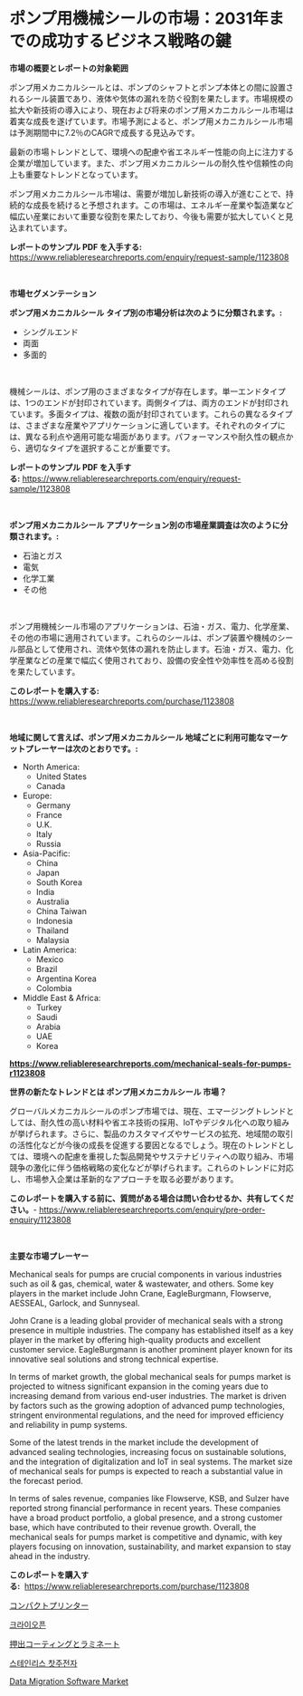 <p><h1>ポンプ用機械シールの市場：2031年までの成功するビジネス戦略の鍵</h1></p><p><strong>市場の概要とレポートの対象範囲</strong></p>
<p><p>ポンプ用メカニカルシールとは、ポンプのシャフトとポンプ本体との間に設置されるシール装置であり、液体や気体の漏れを防ぐ役割を果たします。市場規模の拡大や新技術の導入により、現在および将来のポンプ用メカニカルシール市場は着実な成長を遂げています。市場予測によると、ポンプ用メカニカルシール市場は予測期間中に7.2％のCAGRで成長する見込みです。</p><p>最新の市場トレンドとして、環境への配慮や省エネルギー性能の向上に注力する企業が増加しています。また、ポンプ用メカニカルシールの耐久性や信頼性の向上も重要なトレンドとなっています。</p><p>ポンプ用メカニカルシール市場は、需要が増加し新技術の導入が進むことで、持続的な成長を続けると予想されます。この市場は、エネルギー産業や製造業など幅広い産業において重要な役割を果たしており、今後も需要が拡大していくと見込まれています。</p></p>
<p><strong>レポートのサンプル PDF を入手する:</strong> <a href="https://www.reliableresearchreports.com/enquiry/request-sample/1123808">https://www.reliableresearchreports.com/enquiry/request-sample/1123808</a></p>
<p>&nbsp;</p>
<p><strong>市場セグメンテーション</strong></p>
<p><strong>ポンプ用メカニカルシール タイプ別の市場分析は次のように分類されます。:</strong></p>
<p><ul><li>シングルエンド</li><li>両面</li><li>多面的</li></ul></p>
<p>&nbsp;</p>
<p><p>機械シールは、ポンプ用のさまざまなタイプが存在します。単一エンドタイプは、1つのエンドが封印されています。両側タイプは、両方のエンドが封印されています。多面タイプは、複数の面が封印されています。これらの異なるタイプは、さまざまな産業やアプリケーションに適しています。それぞれのタイプには、異なる利点や適用可能な場面があります。パフォーマンスや耐久性の観点から、適切なタイプを選択することが重要です。</p></p>
<p><strong>レポートのサンプル PDF を入手する:</strong>&nbsp;<a href="https://www.reliableresearchreports.com/enquiry/request-sample/1123808">https://www.reliableresearchreports.com/enquiry/request-sample/1123808</a></p>
<p>&nbsp;</p>
<p><strong> ポンプ用メカニカルシール アプリケーション別の市場産業調査は次のように分類されます。:</strong></p>
<p><ul><li>石油とガス</li><li>電気</li><li>化学工業</li><li>その他</li></ul></p>
<p>&nbsp;</p>
<p><p>ポンプ用機械シール市場のアプリケーションは、石油・ガス、電力、化学産業、その他の市場に適用されています。これらのシールは、ポンプ装置や機械のシール部品として使用され、流体や気体の漏れを防止します。石油・ガス、電力、化学産業などの産業で幅広く使用されており、設備の安全性や効率性を高める役割を果たしています。</p></p>
<p><strong>このレポートを購入する:</strong>&nbsp; <a href="https://www.reliableresearchreports.com/purchase/1123808">https://www.reliableresearchreports.com/purchase/1123808</a></p>
<p>&nbsp;</p>
<p><strong>地域に関して言えば、ポンプ用メカニカルシール 地域ごとに利用可能なマーケットプレーヤーは次のとおりです。:</strong></p>
<p><ul>
    <li>
        North America:
        <ul>
            <li>United States</li>
            <li>Canada</li>
        </ul>
    </li>
    <li>
        Europe:
        <ul>
            <li>Germany</li>
            <li>France</li>
            <li>U.K.</li>
            <li>Italy</li>
            <li>Russia</li>
        </ul>
    </li>
    <li>
        Asia-Pacific:
        <ul>
            <li>China</li>
            <li>Japan</li>
            <li>South Korea</li>
            <li>India</li>
            <li>Australia</li>
            <li>China Taiwan</li>
            <li>Indonesia</li>
            <li>Thailand</li>
            <li>Malaysia</li>
        </ul>
    </li>
    <li>
        Latin America:
        <ul>
            <li>Mexico</li>
            <li>Brazil</li>
            <li>Argentina Korea</li>
            <li>Colombia</li>
        </ul>
    </li>
    <li>
        Middle East & Africa:
        <ul>
            <li>Turkey</li>
            <li>Saudi</li>
            <li>Arabia</li>
            <li>UAE</li>
            <li>Korea</li>
        </ul>
    </li>
    </ul></p>
<p><strong><a href="https://www.reliableresearchreports.com/mechanical-seals-for-pumps-r1123808">https://www.reliableresearchreports.com/mechanical-seals-for-pumps-r1123808</a></strong>&nbsp;</p>
<p><strong>世界の新たなトレンドとは ポンプ用メカニカルシール 市場？</strong></p>
<p><p>グローバルメカニカルシールのポンプ市場では、現在、エマージングトレンドとしては、耐久性の高い材料や省エネ技術の採用、IoTやデジタル化への取り組みが挙げられます。さらに、製品のカスタマイズやサービスの拡充、地域間の取引の活性化などが今後の成長を促進する要因となるでしょう。現在のトレンドとしては、環境への配慮を重視した製品開発やサステナビリティへの取り組み、市場競争の激化に伴う価格戦略の変化などが挙げられます。これらのトレンドに対応し、市場参入企業は革新的なアプローチを取る必要があります。</p></p>
<p><strong>このレポートを購入する前に、質問がある場合は問い合わせるか、共有してください。</strong>- <a href="https://www.reliableresearchreports.com/enquiry/pre-order-enquiry/1123808">https://www.reliableresearchreports.com/enquiry/pre-order-enquiry/1123808</a></p>
<p>&nbsp;</p>
<p><strong>主要な市場プレーヤー</strong></p>
<p><p>Mechanical seals for pumps are crucial components in various industries such as oil & gas, chemical, water & wastewater, and others. Some key players in the market include John Crane, EagleBurgmann, Flowserve, AESSEAL, Garlock, and Sunnyseal. </p><p>John Crane is a leading global provider of mechanical seals with a strong presence in multiple industries. The company has established itself as a key player in the market by offering high-quality products and excellent customer service. EagleBurgmann is another prominent player known for its innovative seal solutions and strong technical expertise. </p><p>In terms of market growth, the global mechanical seals for pumps market is projected to witness significant expansion in the coming years due to increasing demand from various end-user industries. The market is driven by factors such as the growing adoption of advanced pump technologies, stringent environmental regulations, and the need for improved efficiency and reliability in pump systems. </p><p>Some of the latest trends in the market include the development of advanced sealing technologies, increasing focus on sustainable solutions, and the integration of digitalization and IoT in seal systems. The market size of mechanical seals for pumps is expected to reach a substantial value in the forecast period. </p><p>In terms of sales revenue, companies like Flowserve, KSB, and Sulzer have reported strong financial performance in recent years. These companies have a broad product portfolio, a global presence, and a strong customer base, which have contributed to their revenue growth. Overall, the mechanical seals for pumps market is competitive and dynamic, with key players focusing on innovation, sustainability, and market expansion to stay ahead in the industry.</p></p>
<p><strong>このレポートを購入する:</strong>&nbsp;&nbsp;<a href="https://www.reliableresearchreports.com/purchase/1123808">https://www.reliableresearchreports.com/purchase/1123808</a></p>
<p><p><a href="https://medium.com/@darieenson678546/%E3%82%B3%E3%83%B3%E3%83%91%E3%82%AF%E3%83%88%E3%83%97%E3%83%AA%E3%83%B3%E3%82%BF%E3%83%BC%E5%B8%82%E5%A0%B4%E3%81%AE%E8%A6%8F%E6%A8%A1%E3%81%AF-%E3%82%B0%E3%83%AD%E3%83%BC%E3%83%90%E3%83%AB%E7%94%A3%E6%A5%AD%E3%81%AB%E3%81%8A%E3%81%91%E3%82%8B%E6%9C%80%E9%81%A9%E3%81%AA%E3%83%9E%E3%83%BC%E3%82%B1%E3%83%86%E3%82%A3%E3%83%B3%E3%82%B0%E3%83%81%E3%83%A3%E3%83%8D%E3%83%AB%E3%82%92%E6%98%8E%E3%82%89%E3%81%8B%E3%81%AB%E3%81%97%E3%81%BE%E3%81%99-11eb73f88f35">コンパクトプリンター</a></p><p><a href="https://medium.com/@electat2023/%ED%81%AC%EB%9D%BC%EC%9D%B4%EC%98%A4%ED%8E%9C-%EC%8B%9C%EC%9E%A5-%EC%8B%9C%EC%9E%A5-cagr-%EC%8B%9C%EC%9E%A5-%ED%8A%B8%EB%A0%8C%EB%93%9C-%EB%B0%8F-%EC%84%B1%EC%9E%A5-%EC%A0%84%EB%9E%B5%EC%97%90-%EB%8C%80%ED%95%9C-%ED%86%B5%EC%B0%B0%EB%A0%A5-09ef162fff08">크라이오픈</a></p><p><a href="https://medium.com/@barrymundy88/%E3%82%A8%E3%82%AF%E3%82%B9%E3%83%88%E3%83%AB%E3%83%BC%E3%82%B8%E3%83%A7%E3%83%B3%E3%82%B3%E3%83%BC%E3%83%86%E3%82%A3%E3%83%B3%E3%82%B0%E3%81%8A%E3%82%88%E3%81%B3%E3%83%A9%E3%83%9F%E3%83%8D%E3%83%BC%E3%82%B7%E3%83%A7%E3%83%B3%E5%B8%82%E5%A0%B4%E3%81%AE%E8%A6%8F%E6%A8%A1%E3%81%AF-%E3%82%B0%E3%83%AD%E3%83%BC%E3%83%90%E3%83%AB%E7%94%A3%E6%A5%AD%E3%81%AB%E3%81%8A%E3%81%91%E3%82%8B%E6%9C%80%E8%89%AF%E3%81%AE%E3%83%9E%E3%83%BC%E3%82%B1%E3%83%86%E3%82%A3%E3%83%B3%E3%82%B0%E3%83%81%E3%83%A3%E3%83%8D%E3%83%AB%E3%82%92%E7%A4%BA%E3%81%97%E3%81%A6%E3%81%84%E3%81%BE%E3%81%99-040bf2270656">押出コーティングとラミネート</a></p><p><a href="https://github.com/fernandotryO5lson96765/Market-Research-Report-List-1/blob/main/443974622507.md">스테인리스 찻주전자</a></p><p><a href="https://github.com/Glendatilghmankmgz0rbhwpy/Market-Research-Report-List-2/blob/main/data-migration-software-market.md">Data Migration Software Market</a></p></p>